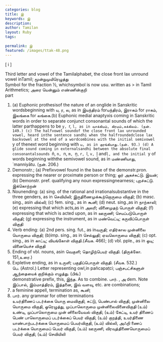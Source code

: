 ```yaml
---
categories: blog
title: இ
keywords: இ
description: 
author: Tamilan
layout: Ruby
tags: 
 
permalink: இ
featured: /images/ttak-48.png
---
```

  
[ i ]  
  
Third letter and vowel of the Tamilalphabet, the close front lax unround vowel inTamil; மூன்றுமுயிரெழுத்து  
Symbol for the fraction ½, whichsymbol is now usu. written as > in Tamil Arithmetics; அரை யென்னும் எண்ணின்குறி  
part  
1. (a) Euphonic prothesisof the nature of an onglide in Sanskritic wordsbeginning with ய, ர, ல, as in இயந்திரம் forயந்திரம், இராகம் for ராகம், இலங்கை for லங்கை.(b) Euphonic medial anaptyxis coming in Sanskritic words in order to separate conjunct consonantal sounds of which the latter parthappens to be `y, `r, `l, as in வாக்கியம், கிரமம்,சுக்கிலம். (நன். 149.) (c) The halfvowel soundof the close front lax unrounded vowel, heard inthe sentence sandhi when the halfroundedclose lax backvowel at the end of a wordcombines with the initial semivowel `y of thenext word beginning with `ய, as in குரங்கியாது.(நன். 93.) (d) A glide sound coming in externalsandhi between the absolute final consonantalsounds `ñ, `n, `n, `m, `ṉ, `r, `l, `v, `ḻ and`ḷ, and the initial `y of words beginning withthe semivowel sound, as in மண்ணியாது, `manniyātu. (நன். 206.)  
2. Demonstr.; (a) Prefixvowel found in the base of the demonstr.pron. expressing the nearer or proximate person or thing; ஒர் அகச்சுட்டு. இவன்; (b) Demonstr. pref. qualifying any noun expressingnearness; புறச்சுட்டு. இக்கொற்றன்  
3. Nounending: (a) sing. of the rational and irrationalsubstantive in the three genders, as in செவியிலி; இருதிணைமுக்கூற்றொருமை விகுதி; (b) masc. sing., asin வில்லி; (c) fem. sing., as in கூனி; (d) neut. sing.,as in நாற்காலி; (e) expressing that which acts,as in அலரி; வினைமுதற் பொருள் விகுதி; (f) expressing that which is acted upon, as in ஊருணி; செயப்படுபொருள் விகுதி; (g) expressing the instrument, as in மண்வெட்டி; கருவிப்பொருள் விகுதி  
4. Verb ending: (a) 2nd pers. sing. fut., as inவருதி; எதிர்கால முன்னிலை யொருமை விகுதி; (b)imp. sing., as in செல்லுதி; ஏவலொருமை விகுதி; (c) opt. sing., as in காட்டி; வியங்கோள் விகுதி.(சீவக. 466); (d) vbl. pple., as in ஒடி; வினையெச்ச விகுதி  
5. Ending of vbl. nouns, asin வெகுளி; தொழிற்பெயர் விகுதி. (திருக்கோ. 151,உரை.)  
6. Expletive ending, as in உருளி; பகுதிப்பொருள் விகுதி. (சீவக. 532.)  
பெ. (Astrol.) Letter representing owl,in pañcapaṭci; பஞ்சபட்சிகளுள் ஆந்தையைக் குறிக்கும் எழுத்து. (பிங்.)  
demonstrative prefix, this, இந்த. As to combine. பார். , அ dem. Note இப்பால், இம்மாத்திரம், இத்தனை, இவ் வளவு, etc. are combinations;  
2. a feminine appell, termination as, கூனி;  
3. பார். any grammar for other terminations  
உயர்திணைப் படர்க்கை யொரு மைவிகுதி, சுட்டு, பெண்பால் விகுதி, முன்னிலை யொருமை விகுதி, ஓரெழுத்து, முப்பாலொருமை முன்னிலைவினைவிகுதி (உம்) உண்டி, முப்பாலொருமை முன் னிலையேவல் விகுதி, (உம்) கேட்டி, உயர் திணைப் பெண் பாலொருமைப் படர்க்கைப் பெயர் விகுதி, (உம்) குறத்தி, உயர்திணை யாண்பாற்படர்க்கை யொருமைப் பெயர்விகுதி, (உம்) வில்லி, அஃறி ணைப் படர்க்கை யொருமைப் பெயர் விகுதி, (உம்) ஊருணி, விரவுத்திணையொருமைப் பெயர் விகுதி, (உம்) செவியிலி